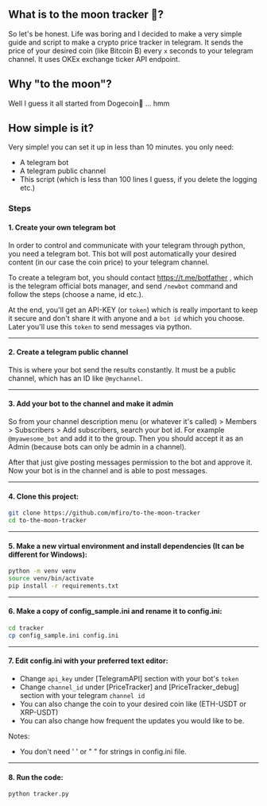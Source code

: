 ## What is to the moon tracker :rocket:?
So let's be honest. Life was boring and I decided to make a very simple guide and script to make a crypto price tracker in telegram. It sends the price of your desired coin (like Bitcoin ₿) every ```x``` seconds to your telegram channel. It uses OKEx exchange ticker API endpoint.

## Why "to the moon"?
Well I guess it all started from Dogecoin:rocket: ... hmm

## How simple is it?
Very simple! you can set it up in less than 10 minutes. you only need:
  * A telegram bot 
  * A telegram public channel
  * This script (which is less than 100 lines I guess, if you delete the logging etc.)


### Steps


#### 1. Create your own telegram bot
In order to control and communicate with your telegram through python, you need a telegram bot. This bot will post automatically your desired content (in our case the coin price) to your telegram channel.

To create a telegram bot, you should contact https://t.me/botfather , which is the telegram official bots manager, and send ```/newbot``` command and follow the steps (choose a name, id etc.).

At the end, you'll get an API-KEY (or ```token```) which is really important to keep it secure and don't share it with anyone and a ```bot id``` which you choose. Later you'll use this ```token``` to send messages via python. 

------

#### 2. Create a telegram public channel
This is where your bot send the results constantly. It must be a public channel, which has an ID like ```@mychannel```. 

------

#### 3. Add your bot to the channel and make it admin
So from your channel description menu (or whatever it's called) > Members > Subscribers > Add subscribers, search your bot id. For example ```@myawesome_bot``` and add it to the group. Then you should accept it as an Admin (because bots can only be admin in a channel).

After that just give posting messages permission to the bot and approve it. Now your bot is in the channel and is able to post messages.

------

#### 4. Clone this project:
```bash
git clone https://github.com/mfiro/to-the-moon-tracker
cd to-the-moon-tracker
```

------

#### 5. Make a new virtual environment and install dependencies (It can be different for Windows):
```bash
python -m venv venv
source venv/bin/activate
pip install -r requirements.txt
```

------

#### 6. Make a copy of config_sample.ini and rename it to config.ini:

```bash
cd tracker
cp config_sample.ini config.ini
```

------

#### 7. Edit config.ini with your preferred text editor:

 * Change ```api_key``` under [TelegramAPI] section with your bot's ```token```
 * Change ```channel_id``` under [PriceTracker] and [PriceTracker_debug] section with your telegram ```channel id```
 * You can also change the coin to your desired coin like (ETH-USDT or XRP-USDT)
 * You can also change how frequent the updates you would like to be.

Notes:
  * You don't need ' ' or " " for strings in config.ini file.
------

#### 8. Run the code:
```bash
python tracker.py
```


